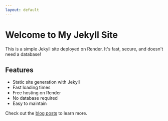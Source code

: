 ```yaml
---
layout: default
---
```


# Welcome to My Jekyll Site

This is a simple Jekyll site deployed on Render. It's fast, secure, and doesn't need a database!

## Features

- Static site generation with Jekyll
- Fast loading times
- Free hosting on Render
- No database required
- Easy to maintain

Check out the [blog posts](/blog/) to learn more.
